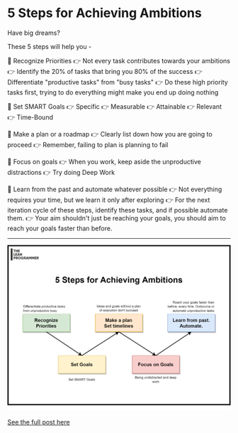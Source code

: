 # 5 Steps for Achieving Ambitions

Have big dreams?

These 5 steps will help you -

📌 Recognize Priorities
👉 Not every task contributes towards your ambitions
👉 Identify the 20% of tasks that bring you 80% of the success
👉 Differentiate "productive tasks" from "busy tasks"
👉 Do these high priority tasks first, trying to do everything might make you end up doing nothing

📌 Set SMART Goals
👉 Specific
👉 Measurable
👉 Attainable
👉 Relevant
👉 Time-Bound

📌 Make a plan or a roadmap
👉 Clearly list down how you are going to proceed
👉 Remember, failing to plan is planning to fail

📌 Focus on goals
👉 When you work, keep aside the unproductive distractions
👉 Try doing Deep Work

📌 Learn from the past and automate whatever possible
👉 Not everything requires your time, but we learn it only after exploring
👉 For the next iteration cycle of these steps, identify these tasks, and if possible automate them.
👉 Your aim shouldn't just be reaching your goals, you should aim to reach your goals faster than before.

***

![ambitions](time_man.png)

[See the full post here](https://www.linkedin.com/posts/madhavbahl_have-big-dreams-these-5-steps-will-help-activity-6745586839186403328-Hez9)